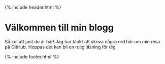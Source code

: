{% include header.html %}

# Välkommen till min blogg

Så kul att just du är här! Jag har tänkt att skriva några ord här om min resa på GitHub. Hoppas det kan bli en rolig läsning för dig. 

{% include footer.html %}
